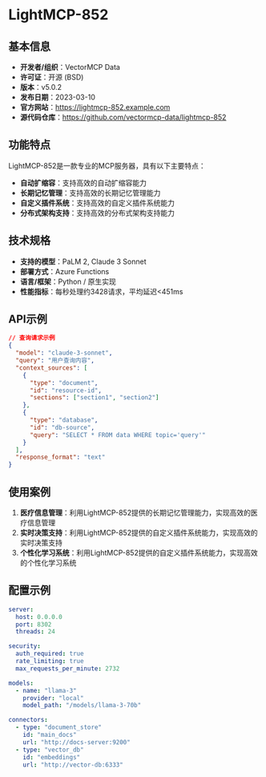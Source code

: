 # LightMCP-852

## 基本信息

- **开发者/组织**：VectorMCP Data
- **许可证**：开源 (BSD)
- **版本**：v5.0.2
- **发布日期**：2023-03-10
- **官方网站**：https://lightmcp-852.example.com
- **源代码仓库**：https://github.com/vectormcp-data/lightmcp-852

## 功能特点

LightMCP-852是一款专业的MCP服务器，具有以下主要特点：

- **自动扩缩容**：支持高效的自动扩缩容能力
- **长期记忆管理**：支持高效的长期记忆管理能力
- **自定义插件系统**：支持高效的自定义插件系统能力
- **分布式架构支持**：支持高效的分布式架构支持能力


## 技术规格

- **支持的模型**：PaLM 2, Claude 3 Sonnet
- **部署方式**：Azure Functions
- **语言/框架**：Python / 原生实现
- **性能指标**：每秒处理约3428请求，平均延迟<451ms

## API示例

```json
// 查询请求示例
{
  "model": "claude-3-sonnet",
  "query": "用户查询内容",
  "context_sources": [
    {
      "type": "document",
      "id": "resource-id",
      "sections": ["section1", "section2"]
    },
    {
      "type": "database",
      "id": "db-source",
      "query": "SELECT * FROM data WHERE topic='query'"
    }
  ],
  "response_format": "text"
}
```

## 使用案例

1. **医疗信息管理**：利用LightMCP-852提供的长期记忆管理能力，实现高效的医疗信息管理
2. **实时决策支持**：利用LightMCP-852提供的自定义插件系统能力，实现高效的实时决策支持
3. **个性化学习系统**：利用LightMCP-852提供的自定义插件系统能力，实现高效的个性化学习系统


## 配置示例

```yaml
server:
  host: 0.0.0.0
  port: 8302
  threads: 24

security:
  auth_required: true
  rate_limiting: true
  max_requests_per_minute: 2732

models:
  - name: "llama-3"
    provider: "local"
    model_path: "/models/llama-3-70b"

connectors:
  - type: "document_store"
    id: "main_docs"
    url: "http://docs-server:9200"
  - type: "vector_db"
    id: "embeddings"
    url: "http://vector-db:6333"
```